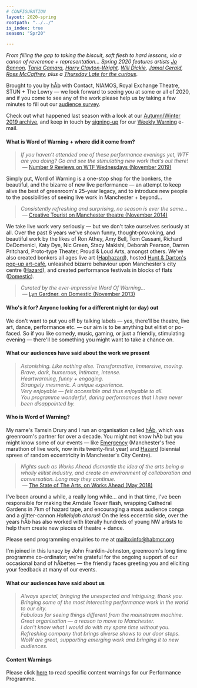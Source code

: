 ```yaml
---
# CONFIGURATION
layout: 2020-spring
rootpath: "../../"
is_index: true
season: "Spr20"

---
```

*From filling the gap to taking the biscuit, soft flesh to hard lessons, via a canon of reverence + representation… Spring 2020 features artists [Jo Bannon](/current/2020-springsummer/bannon), [Tania Camara](/current/2020-springsummer/camara), [Harry Clayton-Wright](/current/2020-springsummer/clayton-wright), [Will Dickie](/current/2020-worksahead), [Jamal Gerald](/current/2020-springsummer/gerald), [Ross McCaffrey](/current/2020-worksahead), plus a [Thursday Late for the curious](/current/2020-emergencystopgap).*        
        
Brought to you by [hÅb](/hab) with Contact, NIAMOS, Royal Exchange Theatre, STUN + The Lowry — we look forward to seeing you at some or all of 2020, and if you come to see any of the work please help us by taking a few minutes to fill out our <a href="http://research.audiencesurveys.org/s.asp?k=157901649112" target="_blank">audience survey</a>.         
         
Check out what happened last season with a look at our [Autumn/Winter 2019 archive](/archive/2019-autumnwinter), and keep in touch by <a href="{{ site.mailer_signup_url }}" target="_blank">signing-up</a> for our <a href="http://wordofwarning.posthaven.com" target="_blank">Weekly Warning</a> e-mail.        
          
#### What is Word of Warning + where did it come from?         
>*If you haven’t attended one of these performance evenings yet, WTF are you doing? Go and see the stimulating new work that’s out there!*<br>&nbsp;— <a href=" http://number9reviews.blogspot.com/2019/11/theatre-review-tom-cassani-i-promise.html" target="_blank">Number 9 Reviews on WTF Wednesdays (November 2019)</a>          
         
Simply put, Word of Warning is a one-stop shop for the bonkers, the beautiful, and the bizarre of new live performance — an attempt to keep alive the best of greenroom's 25-year legacy, and to introduce new people to the possibilities of seeing live work in Manchester + beyond…           
         
>*Consistently refreshing and surprising, no season is ever the same…*<br>&nbsp;— <a href="http://www.creativetourist.com/articles/theatre/manchester/manchester-theatre-lyn-gardner-on-a-city-reaching-beyond-the-theatrical-peaks" target="_blank">Creative Tourist on Manchester theatre (November 2014)</a>           
         
We take live work very seriously — but we don't take ourselves seriously at all. Over the past 8 years we've shown funny, thought-provoking, and beautiful work by the likes of Ron Athey, Amy Bell, Tom Cassani, Richard DeDomenici, Katy Dye, Nic Green, Stacy Makishi, Deborah Pearson, Darren Pritchard, Proto-type Theater, Proud & Loud Arts, amongst others. We've also created bonkers all ages live art ([Haphazard](http://haphazardmcr.org)), hosted [Hunt & Darton's pop-up art-café](/archive/2015-spring/h&d), unleashed bizarre behaviour upon Manchester's city centre ([Hazard](http://hazardmcr.org)), and created performance festivals in blocks of flats ([Domestic](http://domesticmcr.org)).          
         
>*Curated by the ever-impressive Word Of Warning…*<br>&nbsp;— <a href="http://www.theguardian.com/stage/2013/nov/02/this-weeks-theatre" target="_blank">Lyn Gardner, on Domestic (November 2013)</a>         
         
#### Who's it for? Anyone looking for a different night (or day) out            
We don't want to put you off by talking labels — yes, there'll be theatre, live art, dance, performance etc. — our aim is to be anything but elitist or po-faced. So if you like comedy, music, gaming, or just a friendly, stimulating evening — there'll be something you might want to take a chance on.         
         
#### What our audiences have said about the work we present  
>*Astonishing. Like nothing else. Transformative, immersive, moving.*<br>*Brave, dark, humerous, intimate, intense.*<br>*Heartwarming, funny + engaging.*<br>*Strangely mesmeric. A unique experience.*<br>*Very enjoyable — felt accessible and thus enjoyable to all.*<br>*You programme wonderful, daring performances that I have never been disappointed by.*          
         
#### Who is Word of Warning?         
My name's Tamsin Drury and I run an organisation called [hÅb](/hab), which was greenroom's partner for over a decade. You might not know hÅb but you might know some of our events — like [Emergency](http://emergencymcr.org) (Manchester's free marathon of live work, now in its twenty-first year) and [Hazard](http://hazardmcr.org) (biennial sprees of random eccentricity in Manchester's City Centre).
         
>*Nights such as Works Ahead dismantle the idea of the arts being a wholly elitist industry, and create an environment of collaboration and conversation. Long may they continue.*<br>&nbsp;— <a href="http://www.thestateofthearts.co.uk/features/works-ahead-expect-something-weird-personal-entirely-half-done" target="_blank">The State of The Arts, on Works Ahead (May 2018)</a>                     
        
I've been around a while, a really long while… and in that time, I've been responsible for making the Arndale Tower flash, wrapping Cathedral Gardens in 7km of hazard tape, and encouraging a mass audience conga and a glitter-cannon *Hallelujah chorus*! On the less eccentric side, over the years hÅb has also worked with literally hundreds of young NW artists to help them create new pieces of theatre + dance.           
          
Please send programming enquiries to me at <mailto:info@habmcr.org>             
         
I'm joined in this lunacy by John Franklin-Johnston, greenroom's long time programme co-ordinator; we're grateful for the ongoing support of our occasional band of hÅbettes — the friendly faces greeting you and eliciting your feedback at many of our events.          
        
#### What our audiences have said about us           
>*Always special, bringing the unexpected and intriguing, thank you.*<br>*Bringing some of the most interesting performance work in the world to our city.*<br>*Fabulous for seeing things different from the mainstream machine.*<br>*Great organisation — a reason to move to Manchester.*<br>*I don't know what I would do with my spare time without you.*<br>*Refreshing company that brings diverse shows to our door steps.*<br>*WoW are great, supporting emerging work and bringing it to new audiences.*             
             
#### Content Warnings          
Please click [here](/warnings) to read specific content warnings for our Performance Programme.
